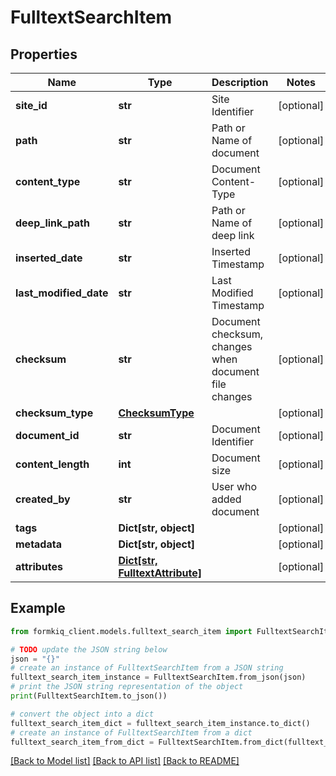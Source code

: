 # FulltextSearchItem


## Properties

Name | Type | Description | Notes
------------ | ------------- | ------------- | -------------
**site_id** | **str** | Site Identifier | [optional] 
**path** | **str** | Path or Name of document | [optional] 
**content_type** | **str** | Document Content-Type | [optional] 
**deep_link_path** | **str** | Path or Name of deep link | [optional] 
**inserted_date** | **str** | Inserted Timestamp | [optional] 
**last_modified_date** | **str** | Last Modified Timestamp | [optional] 
**checksum** | **str** | Document checksum, changes when document file changes | [optional] 
**checksum_type** | [**ChecksumType**](ChecksumType.md) |  | [optional] 
**document_id** | **str** | Document Identifier | [optional] 
**content_length** | **int** | Document size | [optional] 
**created_by** | **str** | User who added document | [optional] 
**tags** | **Dict[str, object]** |  | [optional] 
**metadata** | **Dict[str, object]** |  | [optional] 
**attributes** | [**Dict[str, FulltextAttribute]**](FulltextAttribute.md) |  | [optional] 

## Example

```python
from formkiq_client.models.fulltext_search_item import FulltextSearchItem

# TODO update the JSON string below
json = "{}"
# create an instance of FulltextSearchItem from a JSON string
fulltext_search_item_instance = FulltextSearchItem.from_json(json)
# print the JSON string representation of the object
print(FulltextSearchItem.to_json())

# convert the object into a dict
fulltext_search_item_dict = fulltext_search_item_instance.to_dict()
# create an instance of FulltextSearchItem from a dict
fulltext_search_item_from_dict = FulltextSearchItem.from_dict(fulltext_search_item_dict)
```
[[Back to Model list]](../README.md#documentation-for-models) [[Back to API list]](../README.md#documentation-for-api-endpoints) [[Back to README]](../README.md)


